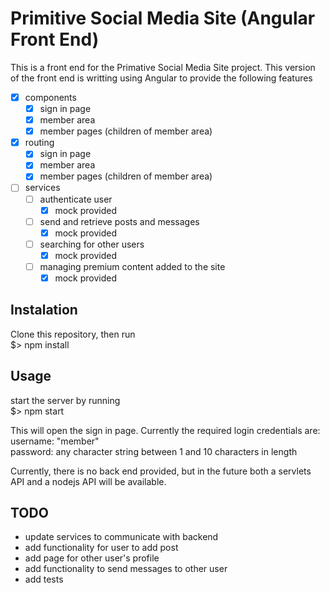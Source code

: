 # Primitive Social Media Site (Angular Front End)
This is a front end for the Primative Social Media Site project. This version of the front end is writting using Angular to provide the following features
- [x] components
  - [x] sign in page 
  - [x] member area
  - [x] member pages (children of member area)
- [x] routing
  - [x] sign in page 
  - [x] member area
  - [x] member pages (children of member area)
- [ ] services 
  - [ ] authenticate user
    - [x] mock provided
  - [ ] send and retrieve posts and messages
    - [x] mock provided  
  - [ ] searching for other users
    - [x] mock provided  
  - [ ] managing premium content added to the site
    - [x] mock provided  

## Instalation
Clone this repository, then run<br>
$> npm install

## Usage
start the server by running<br>
$> npm start

This will open the sign in page. Currently the required login credentials are:<br>
username: "member"<br>
password: any character string between 1 and 10 characters in length

Currently, there is no back end provided, but in the future both a servlets API and a nodejs API will be available.

## TODO
* update services to communicate with backend
* add functionality for user to add post
* add page for other user's profile
* add functionality to send messages to other user
* add tests

